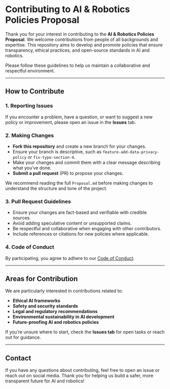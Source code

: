 # Contributing to AI & Robotics Policies Proposal  

Thank you for your interest in contributing to the **AI & Robotics Policies Proposal**. We welcome contributions from people of all backgrounds and expertise. This repository aims to develop and promote policies that ensure transparency, ethical practices, and open-source standards in AI and robotics.  

Please follow these guidelines to help us maintain a collaborative and respectful environment.

---

## How to Contribute  

### 1. Reporting Issues  
If you encounter a problem, have a question, or want to suggest a new policy or improvement, please open an issue in the **Issues** tab.  

### 2. Making Changes  
- **Fork this repository** and create a new branch for your changes.  
- Ensure your branch is descriptive, such as `feature-add-data-privacy-policy` or `fix-typo-section-4`.  
- Make your changes and commit them with a clear message describing what you’ve done.  
- **Submit a pull request** (PR) to propose your changes.  

We recommend reading the full `Proposal.md` before making changes to understand the structure and tone of the project.  

### 3. Pull Request Guidelines  
- Ensure your changes are fact-based and verifiable with credible sources.  
- Avoid adding speculative content or unsupported claims.  
- Be respectful and collaborative when engaging with other contributors.  
- Include references or citations for new policies where applicable.  

### 4. Code of Conduct  
By participating, you agree to adhere to our [Code of Conduct](./CODE_OF_CONDUCT.md).  

---

## Areas for Contribution  
We are particularly interested in contributions related to:  
- **Ethical AI frameworks**  
- **Safety and security standards**  
- **Legal and regulatory recommendations**  
- **Environmental sustainability in AI development**  
- **Future-proofing AI and robotics policies**  

If you’re unsure where to start, check the **Issues tab** for open tasks or reach out for guidance.

---

## Contact  
If you have any questions about contributing, feel free to open an issue or reach out on social media. Thank you for helping us build a safer, more transparent future for AI and robotics!  
